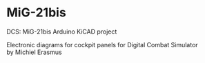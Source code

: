 # MiG-21bis
DCS: MiG-21bis Arduino KiCAD project

Electronic diagrams for cockpit panels for Digital Combat Simulator <br/>
by Michiel Erasmus <br/>
